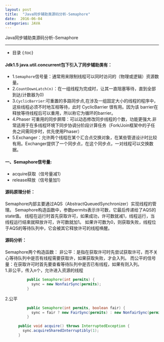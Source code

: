 ```yaml
---
layout: post
title:  "Java同步辅助类源码分析-Semaphore"
date:  2016-06-04
categories: JAVA
---
```


Java同步辅助类源码分析-Semaphore

---

- 目录
  {:toc}

#### Jdk1.5 java.util.concurrent包下引入了同步辅助类有：

- 1.`Semaphore`信号量：通常用来限制线程可以同时访问的（物理或逻辑）资源数量。
- 2.`CountDownLatch(n)`：在一组线程为完成时，让其一直阻塞等待，直到全部到达(计数器为0)
- 3.`CyclicBarrier`:可重置的多路同步点,在涉及一组固定大小的线程的程序中，这些线程必须不时地互相等待，此时 CyclicBarrier 很有用。因为该 barrier在释放等待线程后可以重用，所以称它为循环的barrier。
- 4.Phaser 可重用的同步屏障：可以动态修改同步线程的个数，功能更强大.非常适用于在多线程环境下同步协调分阶段计算任务（Fork/Join框架中的子任务之间需同步时，优先使用Phaser）
- 5.Exchanger：允许两个线程在某个汇合点交换对象，在某些管道设计时比较有用。Exchanger提供了一个同步点，在这个同步点，一对线程可以交换数据。

#### 一、Semaphore信号量: 

- acquire获取（信号量减1）
- release释放（信号量加1）

#### 源码原理分析：

Semaphore内部主要通过AQS（AbstractQueuedSynchronizer）实现线程的管理。
Semaphore构造函数中，参数permits表示许可数，它最后传递给了AQS的state值。
线程在运行时首先获取许可，如果成功，许可数就减1，线程运行，当线程运行结束就释放许可，许可数就加1。
如果许可数为0，则获取失败，线程位于AQS的等待队列中，它会被其它释放许可的线程唤醒。

#### 源码分析：

Semaphore两个构造函数：
非公平：是指在获取许可时先尝试获取许可，而不关心等待队列中是否有线程需要获取许，如果获取失败，才会入列。
而公平的信号量：在获取许可时首先要查看等待队列中是否已有线程，如果有则入列。
​      
1.非公平，传入n个，允许进入资源的线程

```java
          public Semaphore(int permits) {
            sync = new NonfairSync(permits);
          }
```
2.公平

```java
          public Semaphore(int permits, boolean fair) {
            sync = fair ? new FairSync(permits) : new NonfairSync(permits);
          }
          
      public void acquire() throws InterruptedException {
        sync.acquireSharedInterruptibly(1);
      }
```
​        

